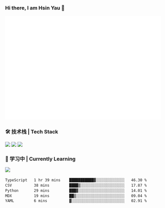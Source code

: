 ### Hi there, I am Hsin Yau 👋 
![Metrics](./github-metrics.svg)

### 🛠 技术栈 | Tech Stack
![](https://skillicons.dev/icons?i=html,css,js,ts,sass,jquery,bootstrap,vue&theme=light) 
![](https://skillicons.dev/icons?i=vite,nuxtjs,webpack,tailwindcss,windicss,nodejs,express,markdown&theme=light)
![](https://skillicons.dev/icons?i=mysql,mongodb,git,pug,vscode,idea,ps,figma&theme=light)

### 📖 学习中 | Currently Learning

![](https://skillicons.dev/icons?i=react,nextjs,svelte,nestjs,nginx,docker,rollupjs&theme=light)

<!--START_SECTION:waka-->

```txt
TypeScript   1 hr 39 mins    ███████████▓░░░░░░░░░░░░░   46.30 %
CSV          38 mins         ████▒░░░░░░░░░░░░░░░░░░░░   17.87 %
Python       29 mins         ███▓░░░░░░░░░░░░░░░░░░░░░   14.01 %
MDX          19 mins         ██▒░░░░░░░░░░░░░░░░░░░░░░   09.04 %
YAML         6 mins          ▓░░░░░░░░░░░░░░░░░░░░░░░░   02.91 %
```

<!--END_SECTION:waka-->
